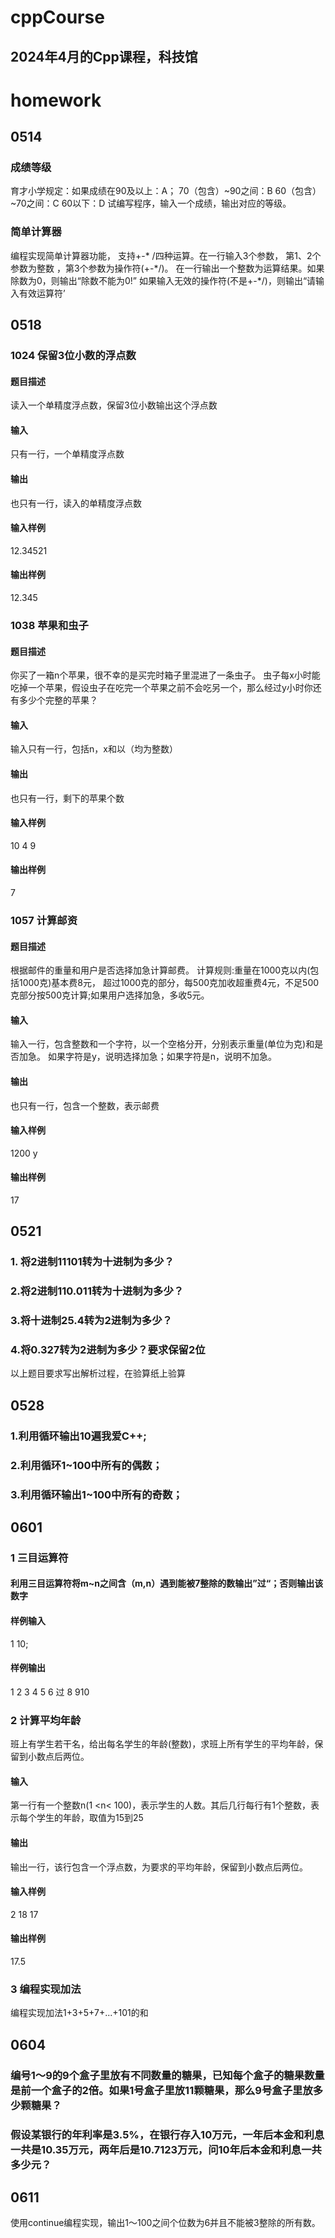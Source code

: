 <!--
 * @Author: zyq 3755780869@qq.com
 * @Date: 2024-06-13 19:45:28
 * @LastEditors: zyq 3755780869@qq.com
 * @LastEditTime: 2024-06-13 21:12:40
 * @FilePath: /cppCourse/README.md
 * @Description: 这是默认设置,请设置`customMade`, 打开koroFileHeader查看配置 进行设置: https://github.com/OBKoro1/koro1FileHeader/wiki/%E9%85%8D%E7%BD%AE
-->
# cppCourse
## 2024年4月的Cpp课程，科技馆

# homework
## 0514
### 成绩等级
育才小学规定：如果成绩在90及以上：A；
70（包含）~90之间：B
60（包含）~70之间：C
60以下：D
试编写程序，输入一个成绩，输出对应的等级。
### 简单计算器
编程实现简单计算器功能，
支持+-\* /四种运算。在一行输入3个参数，
第1、2个参数为整数 ，第3个参数为操作符(+-\*/)。
在一行输出一个整数为运算结果。如果除数为0，则输出“除数不能为0!”
如果输入无效的操作符(不是+-\*/)，则输出“请输入有效运算符’
## 0518
### 1024 保留3位小数的浮点数
#### 题目描述
读入一个单精度浮点数，保留3位小数输出这个浮点数
#### 输入
只有一行，一个单精度浮点数
#### 输出
也只有一行，读入的单精度浮点数
#### 输入样例
12.34521
#### 输出样例
12.345
### 1038 苹果和虫子
#### 题目描述
你买了一箱n个苹果，很不幸的是买完时箱子里混进了一条虫子。
虫子每x小时能吃掉一个苹果，假设虫子在吃完一个苹果之前不会吃另一个，那么经过y小时你还有多少个完整的苹果？
#### 输入
输入只有一行，包括n，x和以（均为整数）
#### 输出
也只有一行，剩下的苹果个数
#### 输入样例
10 4 9
#### 输出样例
7
### 1057 计算邮资
#### 题目描述
根据邮件的重量和用户是否选择加急计算邮费。
计算规则:重量在1000克以内(包括1000克)基本费8元，
超过1000克的部分，每500克加收超重费4元，不足500克部分按500克计算;如果用户选择加急，多收5元。
#### 输入
输入一行，包含整数和一个字符，以一个空格分开，分别表示重量(单位为克)和是否加急。
如果字符是y，说明选择加急；如果字符是n，说明不加急。
#### 输出
也只有一行，包含一个整数，表示邮费
#### 输入样例
1200 y
#### 输出样例
17

## 0521
### 1. 将2进制11101转为十进制为多少？
### 2.将2进制110.011转为十进制为多少？
### 3.将十进制25.4转为2进制为多少？
### 4.将0.327转为2进制为多少？要求保留2位
以上题目要求写出解析过程，在验算纸上验算

## 0528
### 1.利用循环输出10遍我爱C++;
### 2.利用循环1~100中所有的偶数；
### 3.利用循环输出1~100中所有的奇数；
## 0601
### 1 三目运算符
#### 利用三目运算符将m~n之间含（m,n）遇到能被7整除的数输出”过“；否则输出该数字
#### 样例输入
1  10;
#### 样例输出
1 2 3 4 5 6 过 8 910
### 2 计算平均年龄
班上有学生若干名，给出每名学生的年龄(整数)，求班上所有学生的平均年龄，保留到小数点后两位。
#### 输入
第一行有一个整数n(1 <n< 100)，表示学生的人数。其后几行每行有1个整数，表示每个学生的年龄，取值为15到25

#### 输出
输出一行，该行包含一个浮点数，为要求的平均年龄，保留到小数点后两位。
#### 输入样例
2
18
17
#### 输出样例
17.5
### 3 编程实现加法
编程实现加法1+3+5+7+...+101的和
## 0604
### 编号1～9的9个盒子里放有不同数量的糖果，已知每个盒子的糖果数量是前一个盒子的2倍。如果1号盒子里放11颗糖果，那么9号盒子里放多少颗糖果？
### 假设某银行的年利率是3.5%，在银行存入10万元，一年后本金和利息一共是10.35万元，两年后是10.7123万元，问10年后本金和利息一共多少元？
## 0611
使用continue编程实现，输出1～100之间个位数为6并且不能被3整除的所有数。
